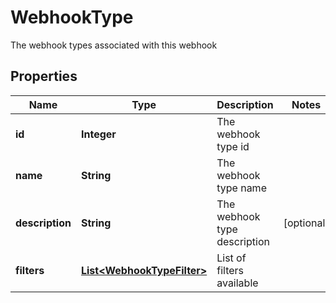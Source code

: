 

# WebhookType

The webhook types associated with this webhook

## Properties

Name | Type | Description | Notes
------------ | ------------- | ------------- | -------------
**id** | **Integer** | The webhook type id | 
**name** | **String** | The webhook type name | 
**description** | **String** | The webhook type description |  [optional]
**filters** | [**List&lt;WebhookTypeFilter&gt;**](WebhookTypeFilter.md) | List of filters available | 



